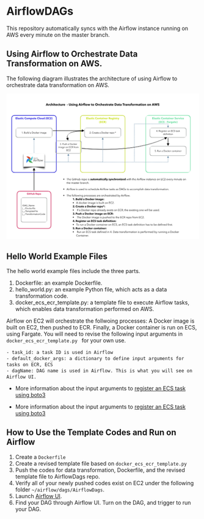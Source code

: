 # AirflowDAGs
This repository automatically syncs with the Airflow instance running on AWS every minute on the master branch.

##  Using Airflow to Orchestrate Data Transformation on AWS.
The following diagram illustrates the architecture of using Airflow to orchestrate data transformation on AWS.


![System diagram for using Airflow on AWS](/image/airflow_v6.png)


## Hello World Example Files
The hello world example files include the three parts. 
1. Dockerfile: an example Dockerfile.
2. hello_world.py: an example Python file, which acts as a data transformation code.
3. docker_ecs_ecr_template.py: a template file to execute Airflow tasks, which enables data transformation performed on AWS. 

Airflow on EC2 will orchestrate the follwoing processes: A Docker image is built on EC2, then pushed to ECR. Finally, a Docker container is run on ECS, using Fargate. You will need to revise the following input arguments in ```docker_ecs_ecr_template.py ``` for your own use. 


``` 
- task_id: a task ID is used in Airflow
- default_docker_args: a dictionary to define input arguments for tasks on ECR, ECS
- dagName: DAG name is used in Airflow. This is what you will see on Airflow UI.
```
* More information about the input arguments to 
[register an ECS task using boto3](https://boto3.amazonaws.com/v1/documentation/api/latest/reference/services/ecs.html#ECS.Client.register_task_definition)

* More information about the input arguments to 
[register an ECS task using boto3](https://boto3.amazonaws.com/v1/documentation/api/latest/reference/services/ecs.html#ECS.Client.register_task_definition)


## How to Use the Template Codes and Run on Airflow
1. Create a ```Dockerfile```
1. Create a revised template file based on  ```docker_ecs_ecr_template.py```
1. Push the codes for data transformation, Dockerfile, and the revised template file to AirflowDags repo. 
1. Verify all of your newly pushed codes exist on EC2 under the following folder ``` ~/airflow/dags/AirflowDags ```.
1. Launch [Airflow UI](https://fst-apc-airflow.agro.services/admin/).
1. Find your DAG through Airflow UI. Turn on the DAG, and trigger to run your DAG.
